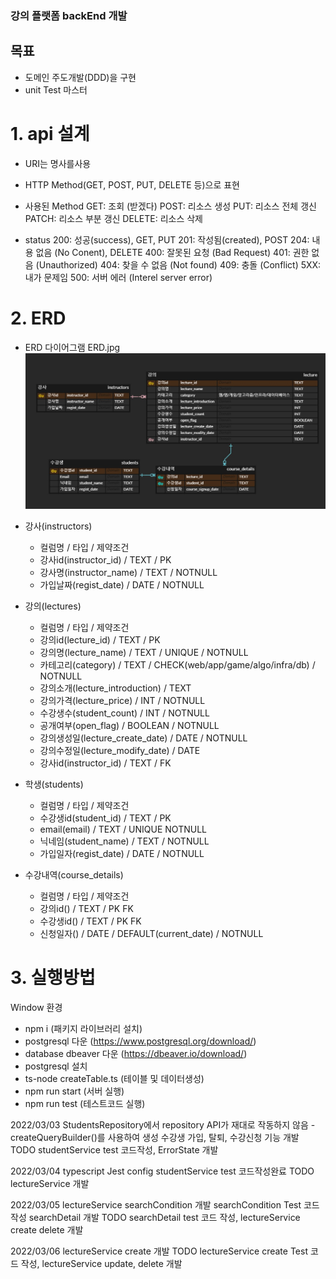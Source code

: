 ### 강의 플랫폼 backEnd 개발

## 목표

- 도메인 주도개발(DDD)을 구현
- unit Test 마스터

# 1. api 설계

- URI는 명사를사용
- HTTP Method(GET, POST, PUT, DELETE 등)으로 표현
- 사용된 Method
  GET: 조회 (받겠다)
  POST: 리소스 생성
  PUT: 리소스 전체 갱신
  PATCH: 리소스 부분 갱신
  DELETE: 리소스 삭제

- status
  200: 성공(success), GET, PUT
  201: 작성됨(created), POST
  204: 내용 없음 (No Conent), DELETE
  400: 잘못된 요청 (Bad Request)
  401: 권한 없음 (Unauthorized)
  404: 찾을 수 없음 (Not found)
  409: 충돌 (Conflict)
  5XX: 내가 문제임
  500: 서버 에러 (Interel server error)

# 2. ERD

- ERD 다이어그램
  ERD.jpg
  ![Alt text](./ERD.jpg)

- 강사(instructors)

  - 컬럼명 / 타입 / 제약조건
  - 강사id(instructor_id) / TEXT / PK
  - 강사명(instructor_name) / TEXT / NOTNULL
  - 가입날짜(regist_date) / DATE / NOTNULL

- 강의(lectures)

  - 컬럼명 / 타입 / 제약조건
  - 강의id(lecture_id) / TEXT / PK
  - 강의명(lecture_name) / TEXT / UNIQUE / NOTNULL
  - 카테고리(category) / TEXT / CHECK(web/app/game/algo/infra/db) / NOTNULL
  - 강의소개(lecture_introduction) / TEXT
  - 강의가격(lecture_price) / INT / NOTNULL
  - 수강생수(student_count) / INT / NOTNULL
  - 공개여부(open_flag) / BOOLEAN / NOTNULL
  - 강의생성일(lecture_create_date) / DATE / NOTNULL
  - 강의수정일(lecture_modify_date) / DATE
  - 강사id(instructor_id) / TEXT / FK

- 학생(students)

  - 컬럼명 / 타입 / 제약조건
  - 수강생id(student_id) / TEXT / PK
  - email(email) / TEXT / UNIQUE NOTNULL
  - 닉네임(student_name) / TEXT / NOTNULL
  - 가입일자(regist_date) / DATE / NOTNULL

- 수강내역(course_details)
  - 컬럼명 / 타입 / 제약조건
  - 강의id() / TEXT / PK FK
  - 수강생id() / TEXT / PK FK
  - 신청일자() / DATE / DEFAULT(current_date) / NOTNULL

# 3. 실행방법

Window 환경

- npm i (패키지 라이브러리 설치)
- postgresql 다운 (https://www.postgresql.org/download/)
- database dbeaver 다운 (https://dbeaver.io/download/)
- postgresql 설치
- ts-node createTable.ts (테이블 및 데이터생성)
- npm run start (서버 실행)
- npm run test (테스트코드 실행)

2022/03/03
StudentsRepository에서 repository API가 재대로 작동하지 않음 - createQueryBuilder()를 사용하여 생성
수강생 가입, 탈퇴, 수강신청 기능 개발
TODO studentService test 코드작성, ErrorState 개발

2022/03/04
typescript Jest config
studentService test 코드작성완료
TODO lectureService 개발

2022/03/05
lectureService
searchCondition 개발 searchCondition Test 코드 작성
searchDetail 개발
TODO searchDetail test 코드 작성, lectureService create delete 개발

2022/03/06
lectureService create 개발
TODO lectureService create Test 코드 작성, lectureService update, delete 개발
